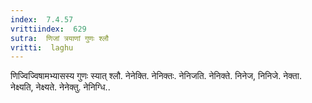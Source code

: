 ```yaml
---
index:  7.4.57
vrittiindex:  629
sutra:  णिजां त्रयाणां गुणः श्लौ
vritti:  laghu 
---
```


णिज्विज्विषामभ्यासस्य गुणः स्यात् श्लौ. नेनेक्ति. नेनिक्तः. नेनिजति. नेनिक्ते. निनेज, निनिजे. नेक्ता. नेक्ष्यति, नेक्ष्यते. नेनेक्तु. नेनिग्धि..

